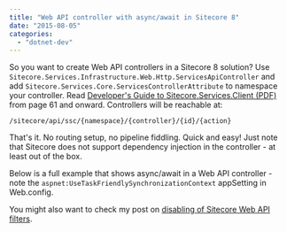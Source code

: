 ```yaml
---
title: "Web API controller with async/await in Sitecore 8"
date: "2015-08-05"
categories: 
  - "dotnet-dev"
---
```


So you want to create Web API controllers in a Sitecore 8 solution? Use `Sitecore.Services.Infrastructure.Web.Http.ServicesApiController` and add `Sitecore.Services.Core.ServicesControllerAttribute` to namespace your controller. Read [Developer's Guide to Sitecore.Services.Client (PDF)](https://sdn.sitecore.net/upload/sitecore7/75/developer's_guide_to_sitecore.services.client_sc75-usletter.pdf) from page 61 and onward. Controllers will be reachable at:

`/sitecore/api/ssc/{namespace}/{controller}/{id}/{action}`

That's it. No routing setup, no pipeline fiddling. Quick and easy! Just note that Sitecore does not support dependency injection in the controller - at least out of the box.

Below is a full example that shows async/await in a Web API controller - note the `aspnet:UseTaskFriendlySynchronizationContext` appSetting in Web.config.

You might also want to check my post on [disabling of Sitecore Web API filters](http://www.agehrke.com/2016/02/disable-sitecore-filters-web-api-controllers/ "Disable Sitecore filters for Web API controllers").

<script src="https://gist.github.com/agehrke/a3b3da83bfd9d7b109f9.js"></script>
